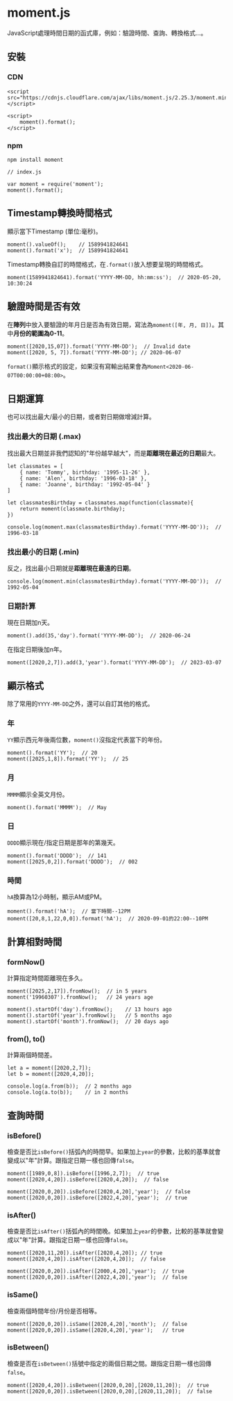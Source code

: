 # moment.js
JavaScript處理時間日期的函式庫，例如：驗證時間、查詢、轉換格式...。  

## 安裝
### CDN
```
<script src="https://cdnjs.cloudflare.com/ajax/libs/moment.js/2.25.3/moment.min.js"></script>

<script>
    moment().format();
</script>
```
### npm
```
npm install moment
```
```
// index.js

var moment = require('moment');
moment().format();
```
## Timestamp轉換時間格式
顯示當下Timestamp (單位:毫秒)。
```
moment().valueOf();    // 1589941824641
moment().format('x');  // 1589941824641
```
Timestamp轉換自訂的時間格式，在`.format()`放入想要呈現的時間格式。
```
moment(1589941824641).format('YYYY-MM-DD, hh:mm:ss');  // 2020-05-20, 10:30:24
```

## 驗證時間是否有效
在**陣列**中放入要驗證的年月日是否為有效日期，寫法為`moment([年, 月, 日])`。其中**月份的範圍為0-11**。
```
moment([2020,15,07]).format('YYYY-MM-DD');  // Invalid date
moment([2020, 5, 7]).format('YYYY-MM-DD'); // 2020-06-07
```
`format()`顯示格式的設定，如果沒有寫輸出結果會為`Moment<2020-06-07T00:00:00+08:00>`。

## 日期運算
也可以找出最大/最小的日期，或者對日期做增減計算。
### 找出最大的日期 (.max)
找出最大日期並非我們認知的"年份越早越大"，而是**距離現在最近的日期**最大。
```
let classmates = [
    { name: 'Tommy', birthday: '1995-11-26' },
    { name: 'Alen', birthday: '1996-03-18' },
    { name: 'Joanne', birthday: '1992-05-04' }
]

let classmatesBirthday = classmates.map(function(classmate){
    return moment(classmate.birthday);
})

console.log(moment.max(classmatesBirthday).format('YYYY-MM-DD'));  // 1996-03-18
```
### 找出最小的日期 (.min)
反之，找出最小日期就是**距離現在最遠的日期**。
```
console.log(moment.min(classmatesBirthday).format('YYYY-MM-DD'));  // 1992-05-04
```
### 日期計算
現在日期加n天。
```
moment().add(35,'day').format('YYYY-MM-DD');  // 2020-06-24
```
在指定日期後加n年。
```
moment([2020,2,7]).add(3,'year').format('YYYY-MM-DD');  // 2023-03-07
```

## 顯示格式
除了常用的`YYYY-MM-DD`之外，還可以自訂其他的格式。  

### 年
`YY`顯示西元年後兩位數，`moment()`沒指定代表當下的年份。
```
moment().format('YY');  // 20
moment([2025,1,8]).format('YY');  // 25
```

### 月
`MMMM`顯示全英文月份。
```
moment().format('MMMM');  // May
```

### 日
`DDDD`顯示現在/指定日期是那年的第幾天。
```
moment().format('DDDD');  // 141
moment([2025,0,2]).format('DDDD');  // 002
```

### 時間
`hA`換算為12小時制，顯示AM或PM。
```
moment().format('hA');  // 當下時間--12PM
moment([20,8,1,22,0,0]).format('hA');  // 2020-09-01的22:00--10PM
```

## 計算相對時間
### formNow()
計算指定時間距離現在多久。
```
moment([2025,2,17]).fromNow();  // in 5 years
moment('19960307').fromNow();   // 24 years age

moment().startOf('day').fromNow();    // 13 hours ago
moment().startOf('year').fromNow();   // 5 months ago
moment().startOf('month').fromNow();  // 20 days ago
```
### from(), to()
計算兩個時間差。
```
let a = moment([2020,2,7]);
let b = moment([2020,4,20]);

console.log(a.from(b));  // 2 months ago
console.log(a.to(b));    // in 2 months
```

## 查詢時間
### isBefore()
檢查是否比`isBefore()`括弧內的時間早。如果加上`year`的參數，比較的基準就會變成以"年"計算。跟指定日期一樣也回傳`false`。
```
moment([1989,0,8]).isBefore([1996,2,7]);  // true
moment([2020,4,20]).isBefore([2020,4,20]);  // false

moment([2020,0,20]).isBefore([2020,4,20],'year');  // false
moment([2020,0,20]).isBefore([2022,4,20],'year');  // true
```
### isAfter()
檢查是否比`isAfter()`括弧內的時間晚。如果加上`year`的參數，比較的基準就會變成以"年"計算。跟指定日期一樣也回傳`false`。
```
moment([2020,11,20]).isAfter([2020,4,20]); // true
moment([2020,4,20]).isAfter([2020,4,20]);  // false

moment([2020,0,20]).isAfter([2000,4,20],'year');  // true
moment([2020,0,20]).isAfter([2022,4,20],'year');  // false
```
### isSame()
檢查兩個時間年份/月份是否相等。
```
moment([2020,0,20]).isSame([2020,4,20],'month');  // false
moment([2020,0,20]).isSame([2020,4,20],'year');   // true
```
### isBetween()
檢查是否在`isBetween()`括號中指定的兩個日期之間。跟指定日期一樣也回傳`false`。
```
moment([2020,4,20]).isBetween([2020,0,20],[2020,11,20]);  // true
moment([2020,0,20]).isBetween([2020,0,20],[2020,11,20]);  // false
```